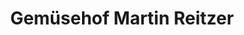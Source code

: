 ---
title: "Gemüsehof Martin Reitzer"
url: /lassnitzhoehe/gemuesehof-martin-reitzer/
shop: Gemüse & Obst
---